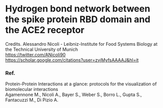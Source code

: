 # Hydrogen bond network between the spike protein RBD domain and the ACE2 receptor 

Credits. Alessandro Nicoli - Leibniz-Institute for Food Systems Biology at the Technical University of Munich  
https://twitter.com/ANicoli90  
https://scholar.google.com/citations?user=zvjMyfsAAAAJ&hl=it  

### Ref.   
Protein-Protein Interactions at a glance: protocols for the visualization of biomolecular interactions  
Agamennone M., Nicoli A., Bayer S., Weber S., Borro L., Gupta S., Fantacuzzi M., Di Pizio A.  

